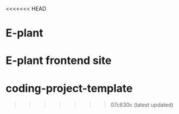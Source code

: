 <<<<<<< HEAD
# E-plant
E-plant frontend site
=======
# coding-project-template
>>>>>>> 07c630c (latest updated)
